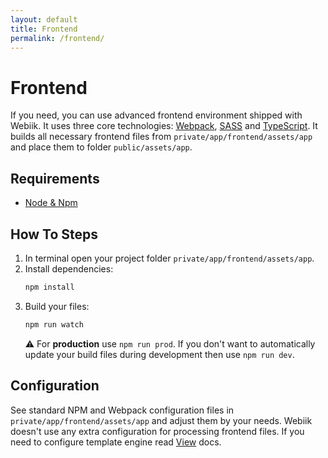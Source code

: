 ```yaml
---
layout: default
title: Frontend
permalink: /frontend/
---
```

# Frontend

If you need, you can use advanced frontend environment shipped with Webiik. It uses three core technologies: [Webpack](https://webpack.js.org), [SASS](https://sass-lang.com) and [TypeScript](https://www.typescriptlang.org). It builds all necessary frontend files from `private/app/frontend/assets/app` and place them to folder `public/assets/app`.   

## Requirements
* [Node & Npm](https://nodejs.org/en/) 

## How To Steps
1. In terminal open your project folder `private/app/frontend/assets/app`.
2. Install dependencies:
   ```bash
   npm install
   ```
3. Build your files:
   ```bash
   npm run watch
   ```
   ⚠️ For **production** use `npm run prod`. If you don't want to automatically update your build files during development then use `npm run dev`.  

## Configuration
See standard NPM and Webpack configuration files in `private/app/frontend/assets/app` and adjust them by your needs. Webiik doesn't use any extra configuration for processing frontend files. If you need to configure template engine read [View](view.md) docs.
   
 